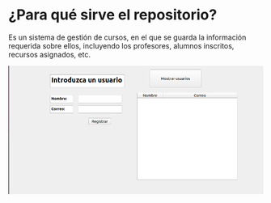 # ¿Para qué sirve el repositorio?

Es un sistema de gestión de cursos, en el que se guarda la información requerida sobre ellos,
incluyendo los profesores, alumnos inscritos, recursos asignados, etc.


![image](img/Registro.png)
